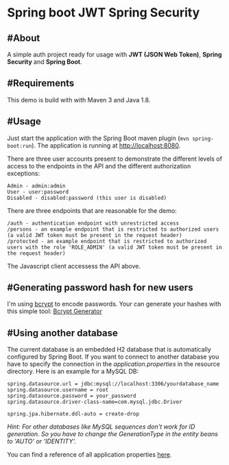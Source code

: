 Spring boot JWT Spring Security
=====
#About
------
A simple auth project ready for usage with **JWT (JSON Web Token)**, **Spring Security** and
**Spring Boot**.

#Requirements
------
This demo is build with with Maven 3 and Java 1.8.

#Usage
------
Just start the application with the Spring Boot maven plugin (`mvn spring-boot:run`). The application is
running at [http://localhost:8080](http://localhost:8080).

There are three user accounts present to demonstrate the different levels of access to the endpoints in
the API and the different authorization exceptions:
```
Admin - admin:admin
User - user:password
Disabled - disabled:password (this user is disabled)
```

There are three endpoints that are reasonable for the demo:
```
/auth - authentication endpoint with unrestricted access
/persons - an example endpoint that is restricted to authorized users (a valid JWT token must be present in the request header)
/protected - an example endpoint that is restricted to authorized users with the role 'ROLE_ADMIN' (a valid JWT token must be present in the request header)
```

The Javascript client accessess the API above.

#Generating password hash for new users
------
I'm using [bcrypt](https://en.wikipedia.org/wiki/Bcrypt) to encode passwords. Your can generate your hashes with this simple tool: [Bcrypt Generator](https://www.bcrypt-generator.com)

#Using another database
------
The current database is an embedded H2 database that is automatically configured by Spring Boot. If you want to connect to another database you have to specify the connection in the *application.properties* in the resource directory. Here is an example for a MySQL DB:

```
spring.datasource.url = jdbc:mysql://localhost:3306/yourdatabase_name
spring.datasource.username = root
spring.datasource.password = your_password
spring.datasource.driver-class-name=com.mysql.jdbc.Driver

spring.jpa.hibernate.ddl-auto = create-drop
```

*Hint: For other databases like MySQL sequences don't work for ID generation. So you have to change the GenerationType in the entity beans to 'AUTO' or 'IDENTITY'.*

You can find a reference of all application properties [here](http://docs.spring.io/spring-boot/docs/current/reference/html/common-application-properties.html).
